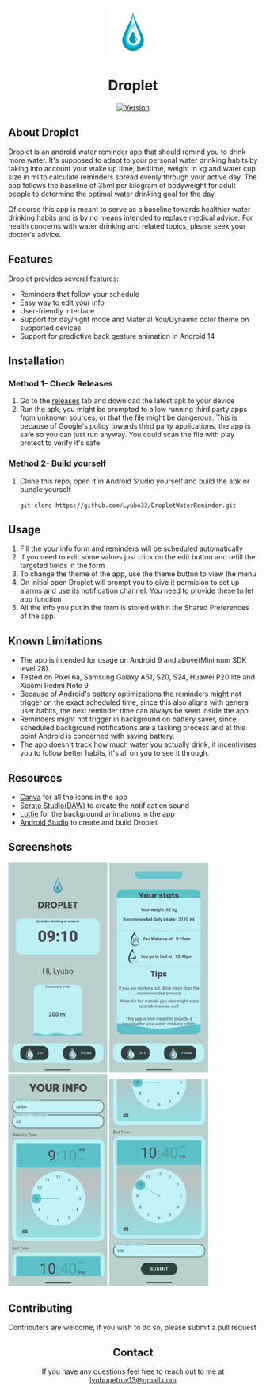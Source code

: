 <div align="center">
<img alt="Droplet logo" height="100" src="readme_assets/app_logo.png" width="100"/>

# Droplet
[![Version](https://badgen.net/github/release/Lyubo33/DropletWaterReminder)](https://github.com/Lyubo33/DropletWaterReminder/releases/tag/v1.1)
</div>

<div>

## About Droplet
Droplet is an android water reminder app that should remind you to drink more water. It's supposed to adapt to your personal water drinking habits by taking into account your wake up time, bedtime, weight in kg and water cup size in ml to calculate reminders spread evenly through your active day. The app follows the baseline of 35ml per kilogram of bodyweight for adult people to determine the optimal water drinking goal for the day. 
    
 Of course this app is meant to serve as a baseline towards healthier water drinking habits and is by no means intended to replace medical advice.
 For health concerns with water drinking and related topics, please seek your doctor's advice.
</div>
<div>

## Features
Droplet provides several features:
- Reminders that follow your schedule
- Easy way to edit your info
- User-friendly interface
- Support for day/night mode and Material You/Dynamic color theme on supported devices
- Support for predictive back gesture animation in Android 14
</div>
<div>

## Installation
### Method 1- Check Releases
1. Go to the [releases](https://github.com/Lyubo33/DropletWaterReminder/releases) tab and download the latest apk to your device
2. Run the apk, you might be prompted to allow running third party apps from unknown sources, or  that the file might be dangerous. This is because of Google's policy
towards third party applications, the app is safe so you can just run anyway. You could scan the file with play protect to verify it's safe.

### Method 2- Build yourself
1. Clone this repo, open it in Android Studio yourself and build the apk or bundle yourself

    `git clone https://github.com/Lyubo33/DropletWaterReminder.git `
</div>
<div>

## Usage
1. Fill the your info form and reminders will be scheduled automatically
2. If you need to edit some values just click on the edit button and refill the targeted fields in the form
3. To change the theme of the app, use the theme button to view the menu
4. On initial open Droplet will prompt you to give it permision to set up alarms and use its notification channel. You need to provide these to let app function
5. All the info you put in the form is stored within the Shared Preferences of the app.

## Known Limitations
- The app is intended for usage on Android 9 and above(Minimum SDK level 28).
- Tested on Pixel 6a, Samsung Galaxy A51, S20, S24, Huawei P20 lite and Xiaomi Redmi Note 9
- Because of Android's battery optimizations the reminders might not trigger on the exact scheduled time, since this also aligns with general user habits, the next 
reminder time can always be seen inside the app.
- Reminders might not trigger in background on battery saver, since scheduled background notifications are a tasking process and at this point Android is concerned with saving battery.
- The app doesn't track how much water you actually drink, it incentivises you to follow better habits, it's all on you to see it through.
## Resources
- [Canva](https://www.canva.com/) for all the icons in the app
- [Serato Studio(DAW)](https://serato.com/) to create the notification sound
- [Lottie](https://lottiefiles.com/integrations) for the background animations in the app 
- [Android Studio](https://developer.android.com/studio) to create and build Droplet
</div>
<div>

## Screenshots
<p>
<img src="readme_assets/droplet_screenshot_1.png" alt="Droplet screenshot 1" width="200" style="margin-right: 30dp;">
<img src="readme_assets/droplet_screenshot_2.png" alt="Droplet screenshot 1" width="200" style="margin-right: 30dp;">
<img src="readme_assets/droplet_screenshot_3.png" alt="Droplet screenshot 1" width="200" style="margin-right: 30dp;">
<img src="readme_assets/droplet_screenshot_4.png" alt="Droplet screenshot 1" width="200">
</p>

## Contributing
Contributers are welcome, if you wish to do so, please submit a pull request
</div>
<div align="center">

## Contact
If you have any questions feel free to reach out to me at [lyubopetrov13@gmail.com](mailto:lyubopetrov13@gmail.com)
</div>



